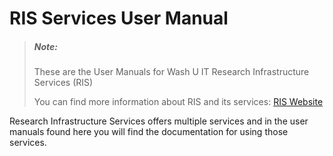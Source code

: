 # RIS Services User Manual


> ##### Note:
> 
> These are the User Manuals for Wash U IT Research Infrastructure Services (RIS)
>
> You can find more information about RIS and its services:  [RIS Website](https://ris.wustl.edu/)

Research Infrastructure Services offers multiple services and in the user manuals found here
you will find the documentation for using those services.
